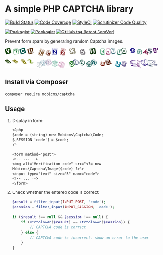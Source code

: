# A simple PHP CAPTCHA library

[![Build Status](https://travis-ci.org/mobicms/captcha.svg?branch=develop)](https://travis-ci.org/mobicms/captcha)
[![Code Coverage](https://scrutinizer-ci.com/g/mobicms/captcha/badges/coverage.png?b=develop)](https://scrutinizer-ci.com/g/mobicms/captcha/?branch=develop)
[![StyleCI](https://github.styleci.io/repos/226185078/shield?branch=develop)](https://github.styleci.io/repos/226185078)
[![Scrutinizer Code Quality](https://scrutinizer-ci.com/g/mobicms/captcha/badges/quality-score.png?b=develop)](https://scrutinizer-ci.com/g/mobicms/captcha/?branch=develop)

[![Packagist](https://img.shields.io/packagist/l/mobicms/captcha)](https://packagist.org/packages/mobicms/captcha)
[![Packagist](https://img.shields.io/packagist/dt/mobicms/captcha)](https://packagist.org/packages/mobicms/captcha)
[![GitHub tag (latest SemVer)](https://img.shields.io/github/tag/mobicms/captcha.svg?label=stable)](https://github.com/mobicms/captcha/releases)

Prevent form spam by generating random Captcha images.

![Captchas examples](resources/example/captcha_example.png)

## Install via Composer

`composer require mobicms/captcha`

## Usage

1. Display in form:

    ```html+php
    <?php
    $code = (string) new Mobicms\Captcha\Code;
    $_SESSION['code'] = $code;
    ?>

    <form method="post">
    <!-- ... -->
    <img alt="Verification code" src="<?= new Mobicms\Captcha\Image($code) ?>">
    <input type="text" size="5" name="code">
    <!-- ... -->
    </form>
	```

2. Check whether the entered code is correct:

    ```php
    $result = filter_input(INPUT_POST, 'code');
    $session = filter_input(INPUT_SESSION, 'code');
    
    if ($result !== null && $session !== null) {
        if (strtolower($result) == strtolower($session)) {
            // CAPTCHA code is correct
        } else {
            // CAPTCHA code is incorrect, show an error to the user
        }
    }
    ```
